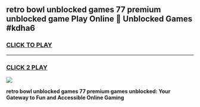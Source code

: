 
## retro bowl unblocked games 77 premium unblocked game Play Online 👋 Unblocked Games #kdha6
<h3>
<a href="https://premium.freeplayer.one?title=retro_bowl_unblocked_games_77_premium&ref=21F">CLICK TO PLAY</a></h3>
<hr>

<h3>
<a href="https://premium.freeplayer.one?title=retro_bowl_unblocked_games_77_premium&ref=21F">CLICK 2 PLAY</a>
  
</h3>

<a href="https://premium.freeplayer.one?title=retro_bowl_unblocked_games_77_premium&ref=21F/"><img src="https://clearcache.store/games.png"></a>


**retro bowl unblocked games 77 premium games unblocked: Your Gateway to Fun and Accessible Online Gaming**
